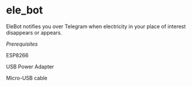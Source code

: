 # ele_bot
EleBot notifies you over Telegram when electricity in your place of interest disappears or appears.

*Prerequisites*

ESP8266

USB Power Adapter

Micro-USB cable
